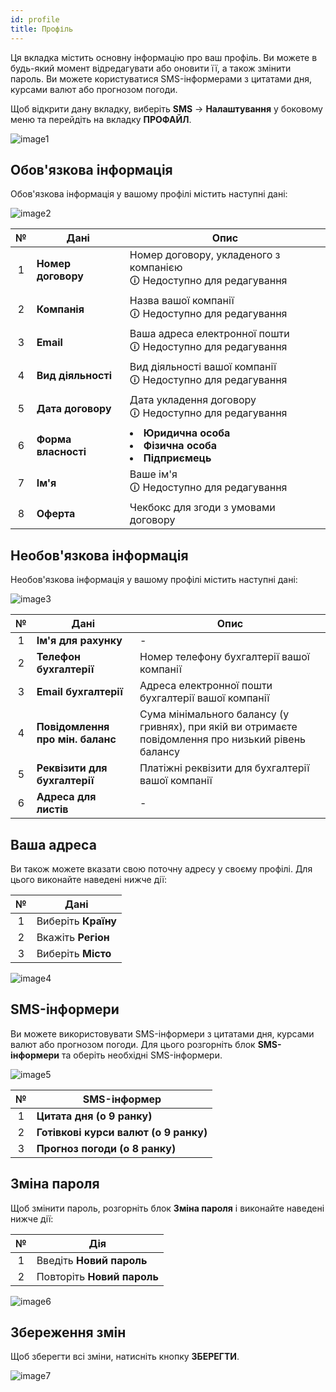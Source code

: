 ```yaml
---
id: profile
title: Профіль
---
```


Ця вкладка містить основну інформацію про ваш профіль. Ви можете в будь-який момент відредагувати або оновити її, а також змінити пароль. Ви можете користуватися SMS-інформерами з цитатами дня, курсами валют або прогнозом погоди.

Щоб відкрити дану вкладку, виберіть **SMS** → **Налаштування** у боковому меню та перейдіть на вкладку **ПРОФАЙЛ**.

![image1](/img/uk/client_settings_profile/image1.png)

## Обов'язкова інформація

Обов'язкова інформація у вашому профілі містить наступні дані:

![image2](/img/uk/client_settings_profile/image2.png)

|  №  | Дані | Опис |
| :-: | ---- | ---- |
| 1 | **Номер договору** | Номер договору, укладеного з компанією <br/>🛈 Недоступно для редагування |
| 2 | **Компанія** | Назва вашої компанії <br/>🛈 Недоступно для редагування |
| 3 | **Email** | Ваша адреса електронної пошти <br/>🛈 Недоступно для редагування |
| 4 | **Вид діяльності** | Вид діяльності вашої компанії <br/>🛈 Недоступно для редагування |
| 5 | **Дата договору** | Дата укладення договору <br/>🛈 Недоступно для редагування |
| 6 | **Форма власності** | <li>**Юридична особа**</li><li>**Фізична особа**</li><li>**Підприємець**</li> |
| 7 | **Ім'я** | Ваше ім'я <br/>🛈 Недоступно для редагування |
| 8 | **Оферта** | Чекбокс для згоди з умовами договору |

## Необов'язкова інформація

Необов'язкова інформація у вашому профілі містить наступні дані:

![image3](/img/uk/client_settings_profile/image3.png)

|  №  | Дані | Опис |
| :-: | ---- | ---- |
| 1 | **Ім'я для рахунку** | - |
| 2 | **Телефон бухгалтерії** | Номер телефону бухгалтерії вашої компанії |
| 3 | **Email бухгалтерії** | Адреса електронної пошти бухгалтерії вашої компанії |
| 4 | **Повідомлення про мін. баланс** | Сума мінімального балансу (у гривнях), при якій ви отримаєте повідомлення про низький рівень балансу |
| 5 | **Реквізити для бухгалтерії** | Платіжні реквізити для бухгалтерії вашої компанії |
| 6 | **Адреса для листів** | - |

## Ваша адреса

Ви також можете вказати свою поточну адресу у своєму профілі. Для цього виконайте наведені нижче дії:

|  №  | Дані |
| :-: | ---- |
| 1 | Виберіть **Країну** |
| 2 | Вкажіть **Регіон** |
| 3 | Виберіть **Місто** |

![image4](/img/uk/client_settings_profile/image4.png)

## SMS-інформери

Ви можете використовувати SMS-інформери з цитатами дня, курсами валют або прогнозом погоди. Для цього розгорніть блок **SMS-інформери** та оберіть необхідні SMS-інформери.

![image5](/img/uk/client_settings_profile/image5.png)

|  №  | SMS-інформер |
| :-: | ------------ |
| 1 | **Цитата дня (о 9 ранку)** |
| 2 | **Готівкові курси валют (о 9 ранку)** |
| 3 | **Прогноз погоди (о 8 ранку)** |

## Зміна пароля

Щоб змінити пароль, розгорніть блок **Зміна пароля** і виконайте наведені нижче дії:

|  №  | Дія |
| :-: | --- |
| 1 | Введіть **Новий пароль** |
| 2 | Повторіть **Новий пароль** |

![image6](/img/uk/client_settings_profile/image6.png)

## Збереження змін

Щоб зберегти всі зміни, натисніть кнопку **ЗБЕРЕГТИ**.

![image7](/img/uk/client_settings_profile/image7.png)
